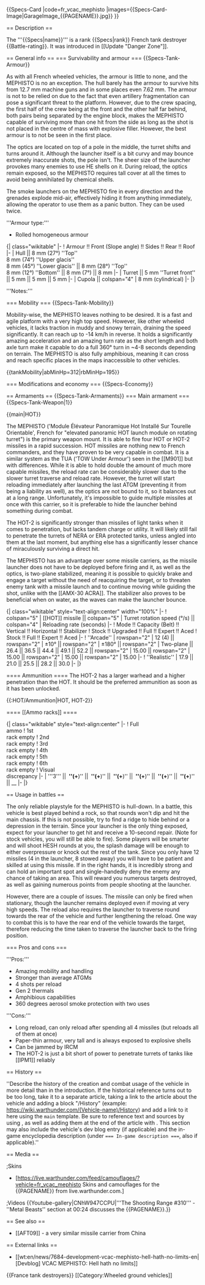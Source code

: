{{Specs-Card
|code=fr_vcac_mephisto
|images={{Specs-Card-Image|GarageImage_{{PAGENAME}}.jpg}}
}}

== Description ==
<!-- ''In the description, the first part should be about the history of the creation and combat usage of the vehicle, as well as its key features. In the second part, tell the reader about the ground vehicle in the game. Insert a screenshot of the vehicle, so that if the novice player does not remember the vehicle by name, he will immediately understand what kind of vehicle the article is talking about.'' -->
The '''{{Specs|name}}''' is a rank {{Specs|rank}} French tank destroyer {{Battle-rating}}. It was introduced in [[Update "Danger Zone"]].

== General info ==
=== Survivability and armour ===
{{Specs-Tank-Armour}}
<!-- ''Describe armour protection. Note the most well protected and key weak areas. Appreciate the layout of modules as well as the number and location of crew members. Is the level of armour protection sufficient, is the placement of modules helpful for survival in combat? If necessary use a visual template to indicate the most secure and weak zones of the armour.'' -->
As with all French wheeled vehicles, the armour is little to none, and the MEPHISTO is no an exception. The hull barely has the armour to survive hits from 12.7 mm machine guns and in some places even 7.62 mm. The armour is not to be relied on due to the fact that even artillery fragmentation can pose a significant threat to the platform. However, due to the crew spacing, the first half of the crew being at the front and the other half far behind, both pairs being separated by the engine block, makes the MEPHISTO capable of surviving more than one hit from the side as long as the shot is not placed in the centre of mass with explosive filler. However, the best armour is to not be seen in the first place.

The optics are located on top of a pole in the middle, the turret shifts and turns around it. Although the launcher itself is a bit curvy and may bounce extremely inaccurate shots, the pole isn't. The sheer size of the launcher provokes many enemies to use HE shells on it. During reload, the optics remain exposed, so the MEPHISTO requires tall cover at all the times to avoid being annihilated by chemical shells.

The smoke launchers on the MEPHISTO fire in every direction and the grenades explode mid-air, effectively hiding it from anything immediately, allowing the operator to use them as a panic button. They can be used twice.

'''Armour type:'''

* Rolled homogeneous armour

{| class="wikitable"
|-
! Armour !! Front (Slope angle) !! Sides !! Rear !! Roof
|-
| Hull || 8 mm (27°) ''Top''<br>8 mm (74°) ''Upper glacis''<br>8 mm (45°) ''Lower glacis'' || 8 mm (28°) ''Top'' <br> 8 mm (12°) ''Bottom'' || 8 mm (7°) || 8 mm
|-
| Turret || 5 mm ''Turret front''  || 5 mm || 5 mm || 5 mm
|-
| Cupola || colspan="4" | 8 mm (cylindrical)
|-
|}

'''Notes:''' <!-- Any additional notes which the user needs to be aware of -->
<!-- Example: * Suspension wheels are 20 mm thick, tracks are 30 mm thick, and torsion bars are 60 mm thick. -->

=== Mobility ===
{{Specs-Tank-Mobility}}
<!-- ''Write about the mobility of the ground vehicle. Estimate the specific power and manoeuvrability, as well as the maximum speed forwards and backwards.'' -->
Mobility-wise, the MEPHISTO leaves nothing to be desired. It is a fast and agile platform with a very high top speed. However, like other wheeled vehicles, it lacks traction in muddy and snowy terrain, draining the speed significantly. It can reach up to -14 km/h in reverse. It holds a significantly amazing acceleration and an amazing turn rate as the short length and both axle turn make it capable to do a full 360° turn in ~4-8 seconds depending on terrain. The MEPHISTO is also fully amphibious, meaning it can cross and reach specific places in the maps inaccessible to other vehicles.

{{tankMobility|abMinHp=312|rbMinHp=195}}

=== Modifications and economy ===
{{Specs-Economy}}

== Armaments ==
{{Specs-Tank-Armaments}}
=== Main armament ===
{{Specs-Tank-Weapon|1}}
<!-- ''Give the reader information about the characteristics of the main gun. Assess its effectiveness in a battle based on the reloading speed, ballistics and the power of shells. Do not forget about the flexibility of the fire, that is how quickly the cannon can be aimed at the target, open fire on it and aim at another enemy. Add a link to the main article on the gun: <code><nowiki>{{main|Name of the weapon}}</nowiki></code>. Describe in general terms the ammunition available for the main gun. Give advice on how to use them and how to fill the ammunition storage.'' -->
{{main|HOT}}

The MEPHISTO ('Module Élévateur Panoramique Hot Installé Sur Tourelle Orientable', French for "elevated panoramic HOT launch module on rotating turret") is the primary weapon mount. It is able to fire four HOT or HOT-2 missiles in a rapid succession. HOT missiles are nothing new to French commanders, and they have proven to be very capable in combat. It is a similar system as the TUA ('TOW Under Armour') seen in the [[M901]] but with differences. While it is able to hold double the amount of much more capable missiles, the reload rate can be considerably slower due to the slower turret traverse and reload rate. However, the turret will start reloading immediately after launching the last ATGM (preventing it from being a liability as well), as the optics are not bound to it, so it balances out at a long range. Unfortunately, it's impossible to guide multiple missiles at once with this carrier, so it is preferable to hide the launcher behind something during combat.

The HOT-2 is significantly stronger than missiles of light tanks when it comes to penetration, but lacks tandem charge or utility. It will likely still fail to penetrate the turrets of NERA or ERA protected tanks, unless angled into them at the last moment, but anything else has a significantly lesser chance of miraculously surviving a direct hit.

The MEPHISTO has an advantage over some missile carriers, as the missile launcher does not have to be deployed before firing and it, as well as the optics, is two-plane stabilized, meaning it is possible to quickly brake and engage a target without the need of reacquiring the target, or to threaten enemy tank with a missile launch and to continue moving while guiding the shot, unlike with the [[AMX-30 ACRA]]. The stabilizer also proves to be beneficial when on water, as the waves can make the launcher bounce.

{| class="wikitable" style="text-align:center" width="100%"
|-
! colspan="5" | [[HOT]] missile || colspan="5" | Turret rotation speed (°/s) || colspan="4" | Reloading rate (seconds)
|-
! Mode !! Capacity (Belt) !! Vertical !! Horizontal !! Stabilizer
! Stock !! Upgraded !! Full !! Expert !! Aced
! Stock !! Full !! Expert !! Aced
|-
! ''Arcade''
| rowspan="2" | 12 (4) || rowspan="2" | ±10° || rowspan="2" | ±180° || rowspan="2" | Two-plane || 26.4 || 36.5 || 44.4 || 49.1 || 52.2 || rowspan="2" | 15.00 || rowspan="2" | 15.00 || rowspan="2" | 15.00 || rowspan="2" | 15.00
|-
! ''Realistic''
| 17.9 || 21.0 || 25.5 || 28.2 || 30.0
|-
|}

==== Ammunition ====
The HOT-2 has a larger warhead and a higher penetration than the HOT. It should be the preferred ammunition as soon as it has been unlocked.

{{:HOT/Ammunition|HOT, HOT-2}}

==== [[Ammo racks]] ====
<!-- [[File:Ammoracks_{{PAGENAME}}.png|right|thumb|x250px|[[Ammo racks]] of the {{PAGENAME}}]] -->
<!-- '''Last updated:''' -->
{| class="wikitable" style="text-align:center"
|-
! Full<br>ammo
! 1st<br>rack empty
! 2nd<br>rack empty
! 3rd<br>rack empty
! 4th<br>rack empty
! 5th<br>rack empty
! 6th<br>rack empty
! Visual<br>discrepancy
|-
| '''3''' || __&nbsp;''(+__)'' || __&nbsp;''(+__)'' || __&nbsp;''(+__)'' || __&nbsp;''(+__)'' || __&nbsp;''(+__)'' || __&nbsp;''(+__)'' || __
|-
|}

== Usage in battles ==
<!-- ''Describe the tactics of playing in the vehicle, the features of using vehicles in the team and advice on tactics. Refrain from creating a "guide" - do not impose a single point of view but instead give the reader food for thought. Describe the most dangerous enemies and give recommendations on fighting them. If necessary, note the specifics of the game in different modes (AB, RB, SB).'' -->
The only reliable playstyle for the MEPHISTO is hull-down. In a battle, this vehicle is best played behind a rock, so that rounds won't dip and hit the main chassis. If this is not possible, try to find a ridge to hide behind or a depression in the terrain. Since your launcher is the only thing exposed, expect for your launcher to get hit and receive a 10-second repair. (Note for stock vehicles, you will still be able to fire). Some players will be smarter and will shoot HESH rounds at you, the splash damage will be enough to either overpressure or knock out the rest of the tank. Since you only have 12 missiles (4 in the launcher, 8 stowed away) you will have to be patient and skilled at using this missile. If in the right hands, it is incredibly strong and can hold an important spot and single-handedly deny the enemy any chance of taking an area. This will reward you numerous targets destroyed, as well as gaining numerous points from people shooting at the launcher.

However, there are a couple of issues. The missile can only be fired when stationary, though the launcher remains deployed even if moving at very high speeds. The reload also requires the launcher to traverse round towards the rear of the vehicle and further lengthening the reload. One way to combat this is to have the rear end of the vehicle towards the target, therefore reducing the time taken to traverse the launcher back to the firing position.

=== Pros and cons ===
<!-- ''Summarise and briefly evaluate the vehicle in terms of its characteristics and combat effectiveness. Mark its pros and cons in a bulleted list. Try not to use more than 6 points for each of the characteristics. Avoid using categorical definitions such as "bad", "good" and the like - use substitutions with softer forms such as "inadequate" and "effective".'' -->

'''Pros:'''

* Amazing mobility and handling
* Stronger than average ATGMs
* 4 shots per reload
* Gen 2 thermals
* Amphibious capabilities
* 360 degrees aerosol smoke protection with two uses

'''Cons:'''

* Long reload, can only reload after spending all 4 missiles (but reloads all of them at once)
* Paper-thin armour, very tall and is always exposed to explosive shells
* Can be jammed by IRCM
* The HOT-2 is just a bit short of power to penetrate turrets of tanks like [[IPM1]] reliably

== History ==
<!-- ''Describe the history of the creation and combat usage of the vehicle in more detail than in the introduction. If the historical reference turns out to be too long, take it to a separate article, taking a link to the article about the vehicle and adding a block "/History" (example: <nowiki>https://wiki.warthunder.com/(Vehicle-name)/History</nowiki>) and add a link to it here using the <code>main</code> template. Be sure to reference text and sources by using <code><nowiki><ref></ref></nowiki></code>, as well as adding them at the end of the article with <code><nowiki><references /></nowiki></code>. This section may also include the vehicle's dev blog entry (if applicable) and the in-game encyclopedia description (under <code><nowiki>=== In-game description ===</nowiki></code>, also if applicable).'' -->
''Describe the history of the creation and combat usage of the vehicle in more detail than in the introduction. If the historical reference turns out to be too long, take it to a separate article, taking a link to the article about the vehicle and adding a block "/History" (example: <nowiki>https://wiki.warthunder.com/(Vehicle-name)/History</nowiki>) and add a link to it here using the <code>main</code> template. Be sure to reference text and sources by using <code><nowiki><ref></ref></nowiki></code>, as well as adding them at the end of the article with <code><nowiki><references /></nowiki></code>. This section may also include the vehicle's dev blog entry (if applicable) and the in-game encyclopedia description (under <code><nowiki>=== In-game description ===</nowiki></code>, also if applicable).''

== Media ==
<!-- ''Excellent additions to the article would be video guides, screenshots from the game, and photos.'' -->

;Skins
* [https://live.warthunder.com/feed/camouflages/?vehicle=fr_vcac_mephisto Skins and camouflages for the {{PAGENAME}} from live.warthunder.com.]

;Videos
{{Youtube-gallery|CNhW947CCPU|'''The Shooting Range #310''' - ''Metal Beasts'' section at 00:24 discusses the {{PAGENAME}}.}}

== See also ==
<!-- ''Links to the articles on the War Thunder Wiki that you think will be useful for the reader, for example:''
* ''reference to the series of the vehicles;''
* ''links to approximate analogues of other nations and research trees.'' -->

* [[AFT09]] - a very similar missile carrier from China

== External links ==
<!-- ''Paste links to sources and external resources, such as:''
* ''topic on the official game forum;''
* ''other literature.'' -->

* [[wt:en/news/7684-development-vcac-mephisto-hell-hath-no-limits-en|[Devblog] VCAC MEPHISTO: Hell hath no limits]]

{{France tank destroyers}}
[[Category:Wheeled ground vehicles]]